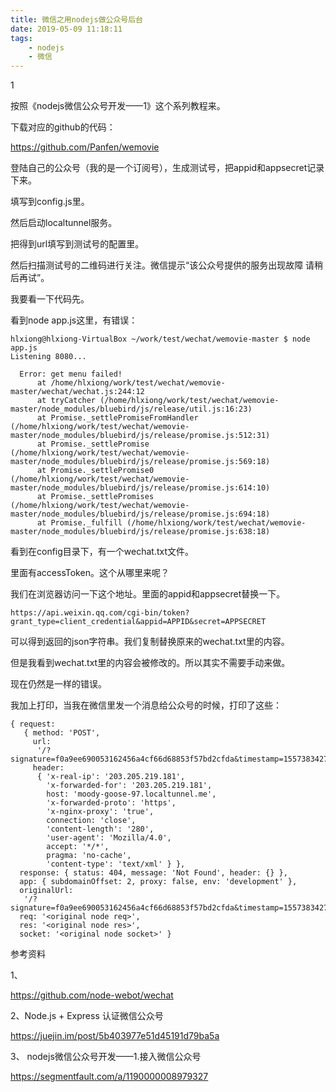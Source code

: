 ```yaml
---
title: 微信之用nodejs做公众号后台
date: 2019-05-09 11:18:11
tags:
	- nodejs
	- 微信
---
```


1

按照《nodejs微信公众号开发——1》这个系列教程来。

下载对应的github的代码：

https://github.com/Panfen/wemovie

登陆自己的公众号（我的是一个订阅号），生成测试号，把appid和appsecret记录下来。

填写到config.js里。

然后启动localtunnel服务。

把得到url填写到测试号的配置里。

然后扫描测试号的二维码进行关注。微信提示“该公众号提供的服务出现故障 请稍后再试”。

我要看一下代码先。

看到node app.js这里，有错误：

```
hlxiong@hlxiong-VirtualBox ~/work/test/wechat/wemovie-master $ node app.js       
Listening 8080...

  Error: get menu failed!
      at /home/hlxiong/work/test/wechat/wemovie-master/wechat/wechat.js:244:12
      at tryCatcher (/home/hlxiong/work/test/wechat/wemovie-master/node_modules/bluebird/js/release/util.js:16:23)
      at Promise._settlePromiseFromHandler (/home/hlxiong/work/test/wechat/wemovie-master/node_modules/bluebird/js/release/promise.js:512:31)
      at Promise._settlePromise (/home/hlxiong/work/test/wechat/wemovie-master/node_modules/bluebird/js/release/promise.js:569:18)
      at Promise._settlePromise0 (/home/hlxiong/work/test/wechat/wemovie-master/node_modules/bluebird/js/release/promise.js:614:10)
      at Promise._settlePromises (/home/hlxiong/work/test/wechat/wemovie-master/node_modules/bluebird/js/release/promise.js:694:18)
      at Promise._fulfill (/home/hlxiong/work/test/wechat/wemovie-master/node_modules/bluebird/js/release/promise.js:638:18)
```

看到在config目录下，有一个wechat.txt文件。

里面有accessToken。这个从哪里来呢？

我们在浏览器访问一下这个地址。里面的appid和appsecret替换一下。

```
https://api.weixin.qq.com/cgi-bin/token?grant_type=client_credential&appid=APPID&secret=APPSECRET
```

可以得到返回的json字符串。我们复制替换原来的wechat.txt里的内容。

但是我看到wechat.txt里的内容会被修改的。所以其实不需要手动来做。

现在仍然是一样的错误。

我加上打印，当我在微信里发一个消息给公众号的时候，打印了这些：

```
{ request:
   { method: 'POST',
     url:
      '/?signature=f0a9ee690053162456a4cf66d68853f57bd2cfda&timestamp=1557383427&nonce=1882778831&openid=oK7Cx5_61yrpcWw9KN2kytKGDBZ8',
     header:
      { 'x-real-ip': '203.205.219.181',
        'x-forwarded-for': '203.205.219.181',
        host: 'moody-goose-97.localtunnel.me',
        'x-forwarded-proto': 'https',
        'x-nginx-proxy': 'true',
        connection: 'close',
        'content-length': '280',
        'user-agent': 'Mozilla/4.0',
        accept: '*/*',
        pragma: 'no-cache',
        'content-type': 'text/xml' } },
  response: { status: 404, message: 'Not Found', header: {} },
  app: { subdomainOffset: 2, proxy: false, env: 'development' },
  originalUrl:
   '/?signature=f0a9ee690053162456a4cf66d68853f57bd2cfda&timestamp=1557383427&nonce=1882778831&openid=oK7Cx5_61yrpcWw9KN2kytKGDBZ8',
  req: '<original node req>',
  res: '<original node res>',
  socket: '<original node socket>' }
```



参考资料

1、

https://github.com/node-webot/wechat

2、Node.js + Express 认证微信公众号

https://juejin.im/post/5b403977e51d45191d79ba5a

3、 nodejs微信公众号开发——1.接入微信公众号

https://segmentfault.com/a/1190000008979327